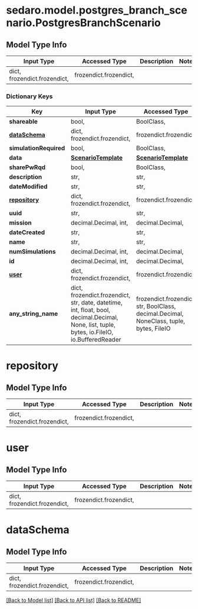 # sedaro.model.postgres_branch_scenario.PostgresBranchScenario

## Model Type Info
Input Type | Accessed Type | Description | Notes
------------ | ------------- | ------------- | -------------
dict, frozendict.frozendict,  | frozendict.frozendict,  |  | 

### Dictionary Keys
Key | Input Type | Accessed Type | Description | Notes
------------ | ------------- | ------------- | ------------- | -------------
**shareable** | bool,  | BoolClass,  |  | 
**[dataSchema](#dataSchema)** | dict, frozendict.frozendict,  | frozendict.frozendict,  |  | 
**simulationRequired** | bool,  | BoolClass,  |  | 
**data** | [**ScenarioTemplate**](ScenarioTemplate.md) | [**ScenarioTemplate**](ScenarioTemplate.md) |  | 
**sharePwRqd** | bool,  | BoolClass,  |  | 
**description** | str,  | str,  |  | 
**dateModified** | str,  | str,  |  | 
**[repository](#repository)** | dict, frozendict.frozendict,  | frozendict.frozendict,  |  | 
**uuid** | str,  | str,  |  | 
**mission** | decimal.Decimal, int,  | decimal.Decimal,  |  | 
**dateCreated** | str,  | str,  |  | 
**name** | str,  | str,  |  | 
**numSimulations** | decimal.Decimal, int,  | decimal.Decimal,  |  | 
**id** | decimal.Decimal, int,  | decimal.Decimal,  |  | 
**[user](#user)** | dict, frozendict.frozendict,  | frozendict.frozendict,  |  | 
**any_string_name** | dict, frozendict.frozendict, str, date, datetime, int, float, bool, decimal.Decimal, None, list, tuple, bytes, io.FileIO, io.BufferedReader | frozendict.frozendict, str, BoolClass, decimal.Decimal, NoneClass, tuple, bytes, FileIO | any string name can be used but the value must be the correct type | [optional]

# repository

## Model Type Info
Input Type | Accessed Type | Description | Notes
------------ | ------------- | ------------- | -------------
dict, frozendict.frozendict,  | frozendict.frozendict,  |  | 

# user

## Model Type Info
Input Type | Accessed Type | Description | Notes
------------ | ------------- | ------------- | -------------
dict, frozendict.frozendict,  | frozendict.frozendict,  |  | 

# dataSchema

## Model Type Info
Input Type | Accessed Type | Description | Notes
------------ | ------------- | ------------- | -------------
dict, frozendict.frozendict,  | frozendict.frozendict,  |  | 

[[Back to Model list]](../../README.md#documentation-for-models) [[Back to API list]](../../README.md#documentation-for-api-endpoints) [[Back to README]](../../README.md)

